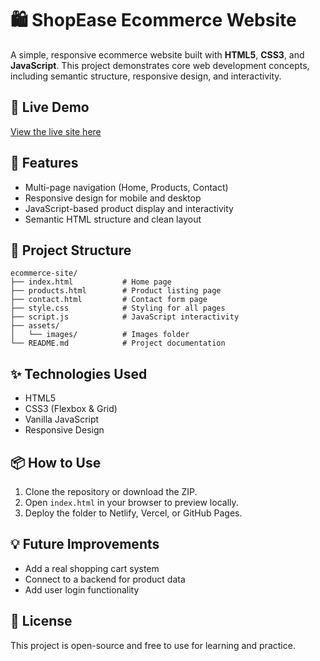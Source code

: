 # 🛍️ ShopEase Ecommerce Website

A simple, responsive ecommerce website built with **HTML5**, **CSS3**, and **JavaScript**. This project demonstrates core web development concepts, including semantic structure, responsive design, and interactivity.

## 🚀 Live Demo

[View the live site here](https://your-deployment-link.com)  

## 🧩 Features

- Multi-page navigation (Home, Products, Contact)
- Responsive design for mobile and desktop
- JavaScript-based product display and interactivity
- Semantic HTML structure and clean layout

## 📁 Project Structure

```
ecommerce-site/
├── index.html           # Home page
├── products.html        # Product listing page
├── contact.html         # Contact form page
├── style.css            # Styling for all pages
├── script.js            # JavaScript interactivity
├── assets/
│   └── images/          # Images folder
└── README.md            # Project documentation
```

## ✨ Technologies Used

- HTML5
- CSS3 (Flexbox & Grid)
- Vanilla JavaScript
- Responsive Design

## 📦 How to Use

1. Clone the repository or download the ZIP.
2. Open `index.html` in your browser to preview locally.
3. Deploy the folder to Netlify, Vercel, or GitHub Pages.

## 💡 Future Improvements

- Add a real shopping cart system
- Connect to a backend for product data
- Add user login functionality

## 📄 License

This project is open-source and free to use for learning and practice.
